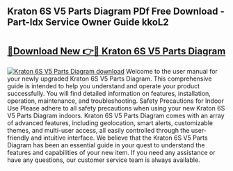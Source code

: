 ## Kraton 6S V5 Parts Diagram PDf Free Download - Part-ldx Service Owner Guide kkoL2

# <h2><a href="http://dfiork.blite.top/?on=Kraton+6S+V5+Parts+Diagram">🔗Download New 👉🔴 Kraton 6S V5 Parts Diagram</a></h2>

[![Kraton 6S V5 Parts Diagram download](https://i.imgur.com/lujVjoI.png)](http://dfiork.blite.top/?on=Kraton+6S+V5+Parts+Diagram)
Welcome to the user manual for your newly upgraded Kraton 6S V5 Parts Diagram. This comprehensive guide is intended to help you understand and operate your product successfully. You will find detailed information on features, installation, operation, maintenance, and troubleshooting. Safety Precautions for Indoor Use Please adhere to all safety precautions when using your new Kraton 6S V5 Parts Diagram indoors. Kraton 6S V5 Parts Diagram comes with an array of advanced features, including geolocation, smart alerts, customizable themes, and multi-user access, all easily controlled through the user-friendly and intuitive interface. We believe that the Kraton 6S V5 Parts Diagram has been an essential guide in your quest to understand the features and capabilities of your new item. If you need any assistance or have any questions, our customer service team is always available.
